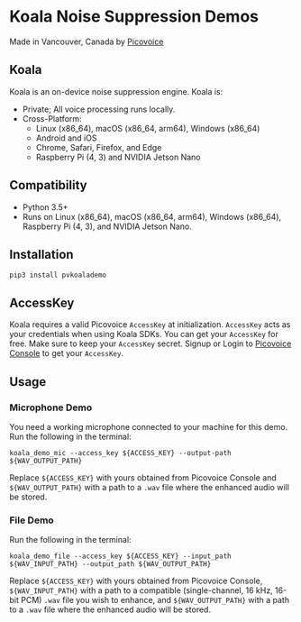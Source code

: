 # Koala Noise Suppression Demos

Made in Vancouver, Canada by [Picovoice](https://picovoice.ai)

## Koala

Koala is an on-device noise suppression engine. Koala is:

- Private; All voice processing runs locally.
- Cross-Platform:
  - Linux (x86_64), macOS (x86_64, arm64), Windows (x86_64)
  - Android and iOS
  - Chrome, Safari, Firefox, and Edge
  - Raspberry Pi (4, 3) and NVIDIA Jetson Nano

## Compatibility

- Python 3.5+
- Runs on Linux (x86_64), macOS (x86_64, arm64), Windows (x86_64), Raspberry Pi (4, 3), and NVIDIA Jetson Nano.

## Installation

```console
pip3 install pvkoalademo
```

## AccessKey

Koala requires a valid Picovoice `AccessKey` at initialization. `AccessKey` acts as your credentials when using Koala SDKs.
You can get your `AccessKey` for free. Make sure to keep your `AccessKey` secret.
Signup or Login to [Picovoice Console](https://console.picovoice.ai/) to get your `AccessKey`.

## Usage

### Microphone Demo

You need a working microphone connected to your machine for this demo. Run the following in the terminal:

```console
koala_demo_mic --access_key ${ACCESS_KEY} --output-path ${WAV_OUTPUT_PATH}
```

Replace `${ACCESS_KEY}` with yours obtained from Picovoice Console and `${WAV_OUTPUT_PATH}` with a path to a `.wav` file
where the enhanced audio will be stored.

### File Demo

Run the following in the terminal:

```console
koala_demo_file --access_key ${ACCESS_KEY} --input_path ${WAV_INPUT_PATH} --output_path ${WAV_OUTPUT_PATH}
```

Replace `${ACCESS_KEY}` with yours obtained from Picovoice Console, `${WAV_INPUT_PATH}` with a path to a compatible
(single-channel, 16 kHz, 16-bit PCM) `.wav` file you wish to enhance, and `${WAV_OUTPUT_PATH}` with a path to a `.wav` 
file where the enhanced audio will be stored.
